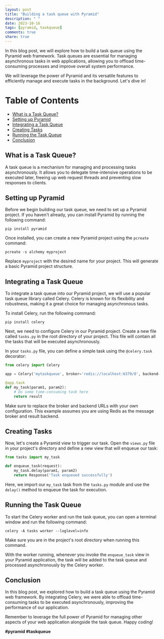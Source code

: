 ```yaml
---
layout: post
title: "Building a task queue with Pyramid"
description: " "
date: 2023-10-16
tags: [pyramid, taskqueue]
comments: true
share: true
---
```


In this blog post, we will explore how to build a task queue using the Pyramid web framework. Task queues are essential for managing asynchronous tasks in web applications, allowing you to offload time-consuming processes and improve overall system performance.

We will leverage the power of Pyramid and its versatile features to efficiently manage and execute tasks in the background. Let's dive in!

# Table of Contents

- [What is a Task Queue?](#what-is-a-task-queue)
- [Setting up Pyramid](#setting-up-pyramid)
- [Integrating a Task Queue](#integrating-a-task-queue)
- [Creating Tasks](#creating-tasks)
- [Running the Task Queue](#running-the-task-queue)
- [Conclusion](#conclusion)

## What is a Task Queue?

A task queue is a mechanism for managing and processing tasks asynchronously. It allows you to delegate time-intensive operations to be executed later, freeing up web request threads and preventing slow responses to clients.

## Setting up Pyramid

Before we begin building our task queue, we need to set up a Pyramid project. If you haven't already, you can install Pyramid by running the following command:

```
pip install pyramid
```

Once installed, you can create a new Pyramid project using the `pcreate` command:

```
pcreate -s alchemy myproject
```

Replace `myproject` with the desired name for your project. This will generate a basic Pyramid project structure.

## Integrating a Task Queue

To integrate a task queue into our Pyramid project, we will use a popular task queue library called Celery. Celery is known for its flexibility and robustness, making it a great choice for managing asynchronous tasks.

To install Celery, run the following command:

```
pip install celery
```

Next, we need to configure Celery in our Pyramid project. Create a new file called `tasks.py` in the root directory of your project. This file will contain all the tasks that will be executed asynchronously.

In your `tasks.py` file, you can define a simple task using the `@celery.task` decorator:

```python
from celery import Celery

app = Celery('mytaskqueue', broker='redis://localhost:6379/0', backend='redis://localhost:6379/0')

@app.task
def my_task(param1, param2):
    # Do some time-consuming task here
    return result
```

Make sure to replace the broker and backend URLs with your own configuration. This example assumes you are using Redis as the message broker and result backend.

## Creating Tasks

Now, let's create a Pyramid view to trigger our task. Open the `views.py` file in your project's directory and define a new view that will enqueue our task:

```python
from tasks import my_task

def enqueue_task(request):
    my_task.delay(param1, param2)
    return Response('Task enqueued successfully')
```

Here, we import our `my_task` task from the `tasks.py` module and use the `delay()` method to enqueue the task for execution.

## Running the Task Queue

To start the Celery worker and run the task queue, you can open a terminal window and run the following command:

```
celery -A tasks worker --loglevel=info
```

Make sure you are in the project's root directory when running this command.

With the worker running, whenever you invoke the `enqueue_task` view in your Pyramid application, the task will be added to the task queue and processed asynchronously by the Celery worker.

## Conclusion

In this blog post, we explored how to build a task queue using the Pyramid web framework. By integrating Celery, we were able to offload time-consuming tasks to be executed asynchronously, improving the performance of our application.

Remember to leverage the full power of Pyramid for managing other aspects of your web application alongside the task queue. Happy coding!

**#pyramid #taskqueue**